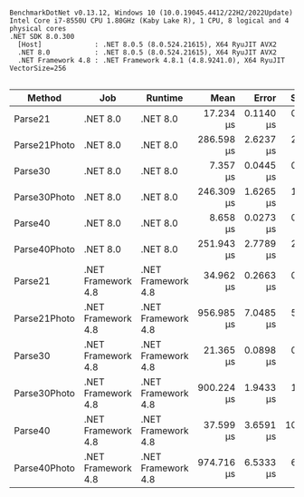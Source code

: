 ```

BenchmarkDotNet v0.13.12, Windows 10 (10.0.19045.4412/22H2/2022Update)
Intel Core i7-8550U CPU 1.80GHz (Kaby Lake R), 1 CPU, 8 logical and 4 physical cores
.NET SDK 8.0.300
  [Host]             : .NET 8.0.5 (8.0.524.21615), X64 RyuJIT AVX2
  .NET 8.0           : .NET 8.0.5 (8.0.524.21615), X64 RyuJIT AVX2
  .NET Framework 4.8 : .NET Framework 4.8.1 (4.8.9241.0), X64 RyuJIT VectorSize=256


```
| Method       | Job                | Runtime            | Mean       | Error     | StdDev     | Median     | Gen0     | Gen1    | Gen2    | Allocated |
|------------- |------------------- |------------------- |-----------:|----------:|-----------:|-----------:|---------:|--------:|--------:|----------:|
| Parse21      | .NET 8.0           | .NET 8.0           |  17.234 μs | 0.1140 μs |  0.1010 μs |  17.231 μs |   3.2349 |       - |       - |  13.22 KB |
| Parse21Photo | .NET 8.0           | .NET 8.0           | 286.598 μs | 2.6237 μs |  2.4542 μs | 286.615 μs | 104.0039 | 77.1484 | 52.2461 | 480.44 KB |
| Parse30      | .NET 8.0           | .NET 8.0           |   7.357 μs | 0.0445 μs |  0.0371 μs |   7.347 μs |   2.4719 |       - |       - |   10.1 KB |
| Parse30Photo | .NET 8.0           | .NET 8.0           | 246.309 μs | 1.6265 μs |  1.5214 μs | 246.119 μs | 104.4922 | 77.6367 | 52.2461 | 474.84 KB |
| Parse40      | .NET 8.0           | .NET 8.0           |   8.658 μs | 0.0273 μs |  0.0228 μs |   8.658 μs |   2.6703 |       - |       - |  10.95 KB |
| Parse40Photo | .NET 8.0           | .NET 8.0           | 251.943 μs | 2.7789 μs |  2.5994 μs | 252.918 μs | 104.4922 | 78.1250 | 52.2461 | 475.75 KB |
| Parse21      | .NET Framework 4.8 | .NET Framework 4.8 |  34.962 μs | 0.2663 μs |  0.2079 μs |  34.985 μs |   3.3569 |       - |       - |  13.99 KB |
| Parse21Photo | .NET Framework 4.8 | .NET Framework 4.8 | 956.985 μs | 7.0485 μs |  5.8858 μs | 955.416 μs | 117.1875 | 74.2188 | 44.9219 | 465.68 KB |
| Parse30      | .NET Framework 4.8 | .NET Framework 4.8 |  21.365 μs | 0.0898 μs |  0.0840 μs |  21.360 μs |   2.6855 |       - |       - |  11.03 KB |
| Parse30Photo | .NET Framework 4.8 | .NET Framework 4.8 | 900.224 μs | 1.9433 μs |  1.7227 μs | 900.570 μs | 120.1172 | 88.8672 | 44.9219 | 460.75 KB |
| Parse40      | .NET Framework 4.8 | .NET Framework 4.8 |  37.599 μs | 3.6591 μs | 10.7889 μs |  41.174 μs |   2.8076 |       - |       - |  11.72 KB |
| Parse40Photo | .NET Framework 4.8 | .NET Framework 4.8 | 974.716 μs | 6.5333 μs |  6.1113 μs | 974.594 μs | 115.2344 | 83.9844 | 44.9219 | 461.47 KB |
